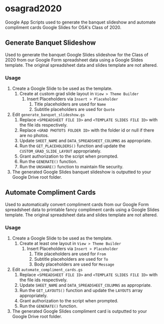 # osagrad2020
Google App Scripts used to generate the banquet slideshow and automate
compliment cards Google Slides for OSA's Class of 2020.

## Generate Banquet Slideshow
Used to generate the banquet Google Slides slideshow for the Class of 2020
from our Google Form spreadsheet data using a Google Slides template. The original spreadsheet data and slides template are not altered.

### Usage
1. Create a Google Slide to be used as the template.
    1. Create at custom grad slide layout in `View > Theme Builder`
        1. Insert Placeholders via `Insert > Placeholder`
            1. Title placeholders are used for `Name`
            1. Subtitle placeholders are used for `Quote`
1. Edit `generate_banquet_slideshow.gs`
    1. Replace `<SPREADSHEET FILE ID>` and `<TEMPLATE SLIDES FILE ID>` with the file ids respectively.
    1. Replace `<GRAD PHOTOTS FOLDER ID>` with the folder id or null if there are no photos.
    1. Update `SHEET_NAME` and `DATA_SPREADSHEET_COLUMNS` as appropriate.
    1. Run the `GET_PLACEHOLDERS()` function and update the `CUSTOM_GRAD_SLIDE_LAYOUT` appropriately.
    1. Grant authorization to the script when prompted.
    1. Run the `GENERATE()` function.
    1. Run the `UNSHARE()` function to maintain file security.
1. The generated Google Slides banquet slideshow is outputted to your Google Drive root folder.

## Automate Compliment Cards
Used to automatically convert compliment cards from our Google Form
spreadsheet data to printable fancy compliment cards using a Google Slides
template. The original spreadsheet data and slides template are not altered.

### Usage
1. Create a Google Slide to be used as the template.
    1. Create at least one layout in `View > Theme Builder`
        1. Insert Placeholders via `Insert > Placeholder`
            1. Title placeholders are used for `From`
            1. Subtitle placeholders are used for `To`
            1. Body placeholders are used for `Message`
1. Edit `automate_compliment_cards.gs`
    1. Replace `<SPREADSHEET FILE ID>` and `<TEMPLATE SLIDES FILE ID>` with the file ids respectively.
    1. Update `SHEET_NAME` and `DATA_SPREADSHEET_COLUMNS` as appropriate.
    1. Run the `GET_LAYOUTS()` function and update the `LAYOUTS` array appropriately.
    1. Grant authorization to the script when prompted.
    1. Run the `GENERATE()` function.
1. The generated Google Slides compliment card is outputted to your Google Drive root folder.
